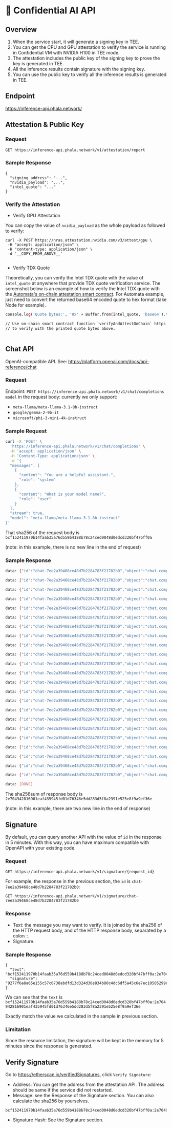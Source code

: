# 💎 Confidential AI API

## Overview

1. When the service start, it will generate a signing key in TEE.
2. You can get the CPU and GPU attestation to verify the service is running in Confidential VM with NVIDIA H100 in TEE mode.
3. The attestation includes the public key of the signing key to prove the key is generated in TEE.
4. All the inference results contain signature with the signing key.
5. You can use the public key to verify all the inference results is generated in TEE.

## Endpoint

https://inference-api.phala.network/

## Attestation & Public Key

### Request

`GET https://inference-api.phala.network/v1/attestation/report`

### Sample Response

```
{
  "signing_address": "...",
  "nvidia_payload": "...",
  "intel_quote": "..."
}
```

### Verify the Attestation

* Verify GPU Attestation

You can copy the value of `nvidia_payload` as the whole payload as followed to verify:

```
curl -X POST https://nras.attestation.nvidia.com/v3/attest/gpu \
 -H "accept: application/json" \
 -H "content-type: application/json" \
 -d '__COPY_FROM_ABOVE__'
```

<figure><img src="../.gitbook/assets/nvidia-gpu-attestation-v3.png" alt=""><figcaption></figcaption></figure>

* Verify TDX Quote

Theoretically, you can verify the Intel TDX quote with the value of `intel_quote` at anywhere that provide TDX quote verification service. The screenshot below is an example of how to verify the Intel TDX quote with the [Automata's on-chain attestation smart contract](https://explorer.ata.network/address/0xE26E11B257856B0bEBc4C759aaBDdea72B64351F/contract/65536\_2/readContract#F6). For Automata example, just need to convert the returned base64 encoded quote to hex format (take Node for example).

```sh
console.log('Quote bytes:', '0x' + Buffer.from(intel_quote, 'base64').toString('hex'));

// Use on-chain smart contract function `verifyAndAttestOnChain` https://explorer.ata.network/address/0xE26E11B257856B0bEBc4C759aaBDdea72B64351F/contract/65536_2/readContract#F6
// to verify with the printed quote bytes above.
```

<figure><img src="../.gitbook/assets/automata-attestation.png" alt=""><figcaption></figcaption></figure>

## Chat API

OpenAI-compatible API. See: https://platform.openai.com/docs/api-reference/chat

### Request

Endpoint: `POST https://inference-api.phala.network/v1/chat/completions` `model` in the request body: currently we only support:

* `meta-llama/meta-llama-3.1-8b-instruct`
* `google/gemma-2-9b-it`
* `microsoft/phi-3-mini-4k-instruct`

### Sample Request

```bash
curl -X 'POST' \
  'https://inference-api.phala.network/v1/chat/completions' \
  -H 'accept: application/json' \
  -H 'Content-Type: application/json' \
  -d '{
  "messages": [
    {
      "content": "You are a helpful assistant.",
      "role": "system"
    },
    {
      "content": "What is your model name?",
      "role": "user"
    }
  ],
  "stream": true,
  "model": "meta-llama/meta-llama-3.1-8b-instruct"
}'
```

That sha256 of the request body is `bcf152411970b14faab35a76d559b4188b78c24ced0048d0edcd320bf47bff0a`

(note: in this example, there is no new line in the end of request)

### Sample Response

```bash
data: {"id":"chat-7ee2a39468ce48d7b2284783f21782b0","object":"chat.completion.chunk","created":1728887353,"model":"meta-llama/meta-llama-3.1-8b-instruct","choices":[{"index":0,"delta":{"role":"assistant"},"logprobs":null,"finish_reason":null}]}

data: {"id":"chat-7ee2a39468ce48d7b2284783f21782b0","object":"chat.completion.chunk","created":1728887353,"model":"meta-llama/meta-llama-3.1-8b-instruct","choices":[{"index":0,"delta":{"content":"I"},"logprobs":null,"finish_reason":null}]}

data: {"id":"chat-7ee2a39468ce48d7b2284783f21782b0","object":"chat.completion.chunk","created":1728887353,"model":"meta-llama/meta-llama-3.1-8b-instruct","choices":[{"index":0,"delta":{"content":"'m"},"logprobs":null,"finish_reason":null}]}

data: {"id":"chat-7ee2a39468ce48d7b2284783f21782b0","object":"chat.completion.chunk","created":1728887353,"model":"meta-llama/meta-llama-3.1-8b-instruct","choices":[{"index":0,"delta":{"content":" an"},"logprobs":null,"finish_reason":null}]}

data: {"id":"chat-7ee2a39468ce48d7b2284783f21782b0","object":"chat.completion.chunk","created":1728887353,"model":"meta-llama/meta-llama-3.1-8b-instruct","choices":[{"index":0,"delta":{"content":" AI"},"logprobs":null,"finish_reason":null}]}

data: {"id":"chat-7ee2a39468ce48d7b2284783f21782b0","object":"chat.completion.chunk","created":1728887353,"model":"meta-llama/meta-llama-3.1-8b-instruct","choices":[{"index":0,"delta":{"content":" model"},"logprobs":null,"finish_reason":null}]}

data: {"id":"chat-7ee2a39468ce48d7b2284783f21782b0","object":"chat.completion.chunk","created":1728887353,"model":"meta-llama/meta-llama-3.1-8b-instruct","choices":[{"index":0,"delta":{"content":" known"},"logprobs":null,"finish_reason":null}]}

data: {"id":"chat-7ee2a39468ce48d7b2284783f21782b0","object":"chat.completion.chunk","created":1728887353,"model":"meta-llama/meta-llama-3.1-8b-instruct","choices":[{"index":0,"delta":{"content":" as"},"logprobs":null,"finish_reason":null}]}

data: {"id":"chat-7ee2a39468ce48d7b2284783f21782b0","object":"chat.completion.chunk","created":1728887353,"model":"meta-llama/meta-llama-3.1-8b-instruct","choices":[{"index":0,"delta":{"content":" L"},"logprobs":null,"finish_reason":null}]}

data: {"id":"chat-7ee2a39468ce48d7b2284783f21782b0","object":"chat.completion.chunk","created":1728887353,"model":"meta-llama/meta-llama-3.1-8b-instruct","choices":[{"index":0,"delta":{"content":"lama"},"logprobs":null,"finish_reason":null}]}

data: {"id":"chat-7ee2a39468ce48d7b2284783f21782b0","object":"chat.completion.chunk","created":1728887353,"model":"meta-llama/meta-llama-3.1-8b-instruct","choices":[{"index":0,"delta":{"content":"."},"logprobs":null,"finish_reason":null}]}

data: {"id":"chat-7ee2a39468ce48d7b2284783f21782b0","object":"chat.completion.chunk","created":1728887353,"model":"meta-llama/meta-llama-3.1-8b-instruct","choices":[{"index":0,"delta":{"content":" L"},"logprobs":null,"finish_reason":null}]}

data: {"id":"chat-7ee2a39468ce48d7b2284783f21782b0","object":"chat.completion.chunk","created":1728887353,"model":"meta-llama/meta-llama-3.1-8b-instruct","choices":[{"index":0,"delta":{"content":"lama"},"logprobs":null,"finish_reason":null}]}

data: {"id":"chat-7ee2a39468ce48d7b2284783f21782b0","object":"chat.completion.chunk","created":1728887353,"model":"meta-llama/meta-llama-3.1-8b-instruct","choices":[{"index":0,"delta":{"content":" stands"},"logprobs":null,"finish_reason":null}]}

data: {"id":"chat-7ee2a39468ce48d7b2284783f21782b0","object":"chat.completion.chunk","created":1728887353,"model":"meta-llama/meta-llama-3.1-8b-instruct","choices":[{"index":0,"delta":{"content":" for"},"logprobs":null,"finish_reason":null}]}

data: {"id":"chat-7ee2a39468ce48d7b2284783f21782b0","object":"chat.completion.chunk","created":1728887353,"model":"meta-llama/meta-llama-3.1-8b-instruct","choices":[{"index":0,"delta":{"content":" \""},"logprobs":null,"finish_reason":null}]}

data: {"id":"chat-7ee2a39468ce48d7b2284783f21782b0","object":"chat.completion.chunk","created":1728887353,"model":"meta-llama/meta-llama-3.1-8b-instruct","choices":[{"index":0,"delta":{"content":"Large"},"logprobs":null,"finish_reason":null}]}

data: {"id":"chat-7ee2a39468ce48d7b2284783f21782b0","object":"chat.completion.chunk","created":1728887353,"model":"meta-llama/meta-llama-3.1-8b-instruct","choices":[{"index":0,"delta":{"content":" Language"},"logprobs":null,"finish_reason":null}]}

data: {"id":"chat-7ee2a39468ce48d7b2284783f21782b0","object":"chat.completion.chunk","created":1728887353,"model":"meta-llama/meta-llama-3.1-8b-instruct","choices":[{"index":0,"delta":{"content":" Model"},"logprobs":null,"finish_reason":null}]}

data: {"id":"chat-7ee2a39468ce48d7b2284783f21782b0","object":"chat.completion.chunk","created":1728887353,"model":"meta-llama/meta-llama-3.1-8b-instruct","choices":[{"index":0,"delta":{"content":" Meta"},"logprobs":null,"finish_reason":null}]}

data: {"id":"chat-7ee2a39468ce48d7b2284783f21782b0","object":"chat.completion.chunk","created":1728887353,"model":"meta-llama/meta-llama-3.1-8b-instruct","choices":[{"index":0,"delta":{"content":" AI"},"logprobs":null,"finish_reason":null}]}

data: {"id":"chat-7ee2a39468ce48d7b2284783f21782b0","object":"chat.completion.chunk","created":1728887353,"model":"meta-llama/meta-llama-3.1-8b-instruct","choices":[{"index":0,"delta":{"content":".\""},"logprobs":null,"finish_reason":null}]}

data: {"id":"chat-7ee2a39468ce48d7b2284783f21782b0","object":"chat.completion.chunk","created":1728887353,"model":"meta-llama/meta-llama-3.1-8b-instruct","choices":[{"index":0,"delta":{"content":""},"logprobs":null,"finish_reason":"stop","stop_reason":null}]}

data: [DONE]

```

The sha256sum of response body is `2e704942816901eaf435945fd01d76346e5dd283d5f8a2391e525e8f9a9ef36e`

(note: in this example, there are two new line  in the end of response)

## Signature

By default, you can query another API with the value of `id` in the response in 5 minutes. With this way, you can have maximum compatible with OpenAPI with your existing code.

### Request

`GET https://inference-api.phala.network/v1/signature/{request_id}`

For example, the response in the previous section, the `id` is `chat-7ee2a39468ce48d7b2284783f21782b0`:

`GET https://inference-api.phala.network/v1/signature/chat-7ee2a39468ce48d7b2284783f21782b0`

### Response

* Text: the message you may want to verify. It is joined by the sha256 of the HTTP request body, and of the HTTP response body, separated by a colon `:`.
* Signature.

### Sample Response

```
{
  "text": "bcf152411970b14faab35a76d559b4188b78c24ced0048d0edcd320bf47bff0a:2e704942816901eaf435945fd01d76346e5dd283d5f8a2391e525e8f9a9ef36e",
  "signature": "9277f6a8a65e155c57c6738abdfd13d324d38e834b80c4dc6df5a45c6e7ec10505299edffb36ed0639529b8d96488238019e8fe240369a9344993809845cf2151c"
}
```

We can see that the `text` is `bcf152411970b14faab35a76d559b4188b78c24ced0048d0edcd320bf47bff0a:2e704942816901eaf435945fd01d76346e5dd283d5f8a2391e525e8f9a9ef36e`

Exactly match the value we calculated in the sample in previous section.

### Limitation

Since the resource limitation, the signature will be kept in the memory for 5 minutes since the response is generated.

## Verify Signature

Go to https://etherscan.io/verifiedSignatures, click `Verify Signature`:

* Address: You can get the address from the attestation API. The address should be same if the service did not restarted.
* Message: see the Response of the Signature section. You can also calculate the sha256 by yourselves.

```
bcf152411970b14faab35a76d559b4188b78c24ced0048d0edcd320bf47bff0a:2e704942816901eaf435945fd01d76346e5dd283d5f8a2391e525e8f9a9ef36e
```

* Signature Hash: See the Signature section.

